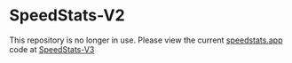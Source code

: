 # SpeedStats-V2
This repository is no longer in use. Please view the current [speedstats.app](https://speedstats.app/) code at [SpeedStats-V3]([https://speedstats.app/](https://github.com/ItsMaximum/SpeedStats-V3))
